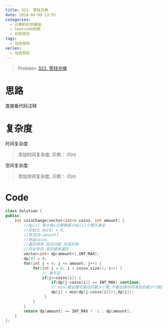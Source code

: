 ```yaml
---
title: 322. 零钱兑换
date: 2024-04-09 13:55
categories:
  - 计算机科学基础
  - leetcode刷题
  - 动态规划 
tags:
  - 动态规划
series:
  - 动态规划
---
```


> Problem: [322. 零钱兑换](https://leetcode.cn/problems/coin-change/description/)


# 思路

直接看代码注释

# 复杂度

时间复杂度:
> 添加时间复杂度, 示例： $O(n)$

空间复杂度:
> 添加空间复杂度, 示例： $O(n)$

# Code
```C++ []
class Solution {
public:
    int coinChange(vector<int>& coins, int amount) {
        //dp[i] 表示每i元需要最少dp[i]个硬币凑足
        //初始化 dp[0] = 0;
        //背包[0-amount] 
        //物品coins
        //遍历顺序 组合问题 先背后物 
        //完全背包 背包顺序遍历
        vector<int> dp(amount+1,INT_MAX);
        dp[0] = 0;
        for(int j = 0; j <= amount; j++) {
            for(int i = 0; i < coins.size(); i++) {
                // 凑不足
                if(j>=coins[i]) {
                    if(dp[j-coins[i]] == INT_MAX) continue;
                    // min(要此硬币凑足的最少个数,不要此硬币时凑足的最少个数) 
                    dp[j] = min(dp[j-coins[i]]+1,dp[j]);
                 }
            }
        }
        return dp[amount] == INT_MAX ? -1 : dp[amount];
    }
};
```
  
